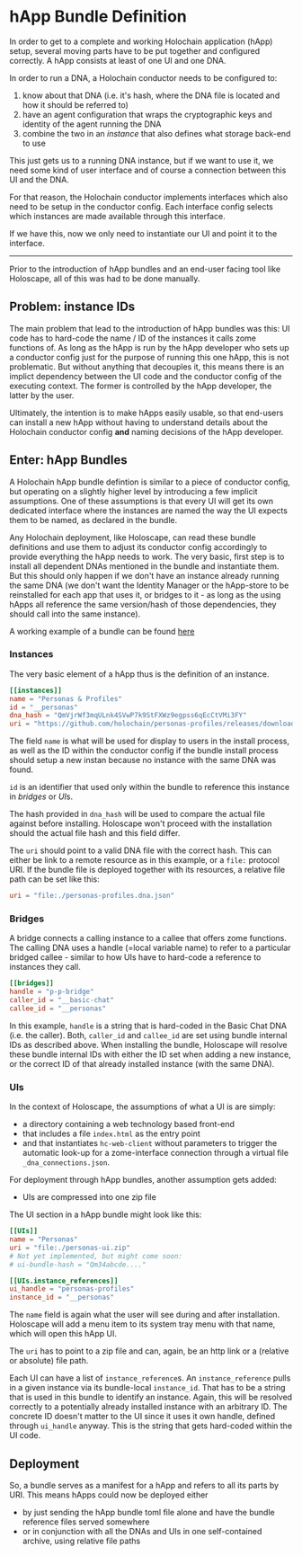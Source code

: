 # hApp Bundle Definition

In order to get to a complete and working Holochain application (hApp) setup, several moving parts have to be put together and configured correctly. A hApp consists at least of one UI and one DNA.

In order to run a DNA, a Holochain conductor needs to be configured to:
1. know about that DNA (i.e. it's hash, where the DNA file is located and how it should be referred to)
2. have an agent configuration that wraps the cryptographic keys and identity of the agent running the DNA
3. combine the two in an *instance* that also defines what storage back-end to use

This just gets us to a running DNA instance, but if we want to use it, we need some kind of user interface and of course a connection between this UI and the DNA.

For that reason, the Holochain conductor implements interfaces which also need to be setup in the conductor config. Each interface config selects which instances are made available through this interface.

If we have this, now we only need to instantiate our UI and point it to the interface.

----

Prior to the introduction of hApp bundles and an end-user facing tool like Holoscape, all of this was had to be done manually.

## Problem: instance IDs

The main problem that lead to the introduction of hApp bundles was this:
UI code has to hard-code the name / ID of the instances it calls zome functions of. As long as the hApp is run by the hApp developer who sets up a conductor config just for the purpose of running this one hApp, this is not problematic.
But without anything that decouples it, this means there is an implict dependency between the UI code and the conductor config of the executing context. The former is controlled by the hApp developer, the latter by the user.

Ultimately, the intention is to make hApps easily usable, so that end-users can install a new hApp without having to understand details
about the Holochain conductor config **and** naming decisions of the hApp developer.

## Enter: hApp Bundles

A Holochain hApp bundle defintion is similar to a piece of conductor config, but operating on a slightly higher level by introducing a few implicit assumptions. One of these assumptions is that every UI will get its own dedicated interface where the instances are named the way the UI expects them to be named, as declared in the bundle.

Any Holochain deployment, like Holoscape, can read these bundle definitions and use them to adjust its conductor config accordingly to provide everything the hApp needs to work. 
The very basic, first step is to install all dependent DNAs mentioned in the bundle and instantiate them.  But this should only happen if we don't have an instance already running the same DNA (we don't want the Identity Manager or the hApp-store to be reinstalled for each app that uses it, or bridges to it - as long as the using hApps all reference the same version/hash of those dependencies, they should call into the same instance).

A working example of a bundle can be found [here](personas-and-chat/chat.toml) 

### Instances

The very basic element of a hApp thus is the definition of an instance.
```toml
[[instances]]
name = "Personas & Profiles"
id = "__personas"
dna_hash = "QmVjrWf3mqULnk4SVwP7k9StFXWz9egpss6qEcCtVMi3FY"
uri = "https://github.com/holochain/personas-profiles/releases/download/0.1.8/personas-profiles.dna.json"
```

The field `name` is what will be used for display to users in the install process, as well as the ID within the conductor config if the bundle install process should setup a new instan because no instance with the same DNA was found.

`id` is an identifier that used only within the bundle to reference this instance in *bridges* or *UI*s.

The hash provided in `dna_hash` will be used to compare the actual file against before installing. Holoscape won't proceed with the installation should the actual file hash and this field differ.

The `uri` should point to a valid DNA file with the correct hash. This can either be link to a remote resource as in this example, or a `file:` protocol URI. If the bundle file is deployed together with its resources, a relative file path can be set like this:
```toml
uri = "file:./personas-profiles.dna.json"
```

### Bridges
A bridge connects a calling instance to a callee that offers zome functions. The calling DNA uses a handle (=local variable name) to refer to a particular bridged callee - similar to how UIs have to hard-code a reference to instances they call.

```toml
[[bridges]]
handle = "p-p-bridge"
caller_id = "__basic-chat"
callee_id = "__personas"
```

In this example, `handle` is a string that is hard-coded in the Basic Chat DNA (i.e. the caller). Both, `caller_id` and `callee_id` are set using bundle internal IDs as described above. When installing the bundle, Holoscape will resolve these bundle internal IDs with either the ID set when adding a new instance, or the correct ID of that already installed instance (with the same DNA).

### UIs

In the context of Holoscape, the assumptions of what a UI is are simply:
* a directory containing a web technology based front-end
* that includes a file `index.html` as the entry point
* and that instantiates `hc-web-client` without parameters to trigger the automatic look-up for a zome-interface connection through a virtual file `_dna_connections.json`.

For deployment through hApp bundles, another assumption gets added:
* UIs are compressed into one zip file

The UI section in a hApp bundle might look like this:

```toml
[[UIs]]
name = "Personas"
uri = "file:./personas-ui.zip"
# Not yet implemented, but might come soon:
# ui-bundle-hash = "Qm34abcde...."

[[UIs.instance_references]]
ui_handle = "personas-profiles"
instance_id = "__personas"
```

The `name` field is again what the user will see during and after installation. Holoscape will add a menu item to its system tray menu with that name, which will open this hApp UI.

The `uri` has to point to a zip file and can, again, be an http link or a (relative or absolute) file path.

Each UI can have a list of `instance_reference`s. An `instance_reference` pulls in a given instance via its bundle-local `instance_id`.  That has to be a string that is used in this bundle to identify an instance. Again, this will be resolved correctly to a potentially already installed instance with an arbitrary ID. The concrete ID doesn't matter to the UI since it uses it own handle, defined through `ui_handle` anyway. This is the string that gets hard-coded within the UI code.

## Deployment

So, a bundle serves as a manifest for a hApp and refers to all its parts by URI.
This means hApps could now be deployed either
* by just sending the hApp bundle toml file alone and have the bundle reference files served somewhere
* or in conjunction with all the DNAs and UIs in one self-contained archive, using relative file paths 